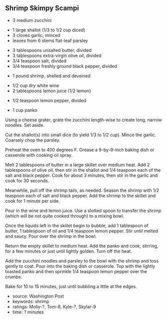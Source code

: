 Shrimp Skimpy Scampi
--------------------

- 3 medium zucchini
<!-- -->
- 1 large shallot (1/3 to 1/2 cup diced)
- 3 cloves garlic, minced
- leaves from 6 stems flat-leaf parsley
<!-- -->
- 3 tablespoons unsalted butter, divided
- 3 tablespoons extra-virgin olive oil, divided
- 3/4 teaspoon salt, divided
- 3/4 teaspoon freshly ground black pepper, divided
<!-- -->
- 1 pound shrimp, shelled and deveined
<!-- -->
- 1/2 cup dry white wine
- 2 tablespoons lemon juice (1/2 lemon)
<!-- -->
- 1/2 teaspoon lemon pepper, divided
<!-- -->
- 1 cup panko

Using a cheese grater, grate the zucchini length-wise to create long,
narrow noodles.  Set aside.

Cut the shallot(s) into small dice (to yield 1/3 to 1/2 cup).  Mince
the garlic.  Coarsely chop the parsley.

Preheat the oven to 400 degrees F.  Grease a 9-by-9-inch baking dish
or casserole with cooking oil spray.

Melt 2 tablespoons of butter in a large skillet over medium heat.  Add
2 tablespoons of olive oil, then stir in the shallot and 1/4 teaspoon
each of the salt and black pepper.  Cook for about 3 minutes, then
stir in the garlic and cook for 30 seconds.

Meanwhile, pull off the shrimp tails, as needed.  Season the shrimp
with 1/2 teaspoon each of salt and black pepper.  Add the shrimp to
the skillet and cook for 1 minute per side.

Pour in the wine and lemon juice.  Use a slotted spoon to transfer the
shrimp (which will be not quite cooked through) to a mixing bowl.

Once the liquids left in the skillet begin to bubble, add 1 tablespoon
of butter, 1 tablespoon of oil and 1/4 teaspoon lemon pepper.  Stir
until melted and saucy.  Pour over the shrimp in the bowl.

Return the empty skillet to medium heat.  Add the panko and cook,
stirring, for a few minutes or just until lightly golden.  Turn off
the heat.

Add the zucchini noodles and parsley to the bowl with the shrimp and
toss gently to coat.  Pour into the baking dish or casserole.  Top
with the lightly toasted panko and then sprinkle 1/4 teaspoon lemon
pepper over the crumbs.

Bake for 10 to 15 minutes, just until bubbling a little at the edges.

- source: Washington Post
- keywords: shrimp
- ratings: Molly-?, Tom-8, Kyle-?, Skylar-9
- time: ? minutes

